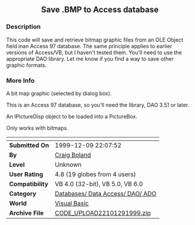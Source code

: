 ﻿<div align="center">

## Save \.BMP to Access database


</div>

### Description

This code will save and retrieve bitmap graphic files from an OLE Object field inan Access 97 database. The same principle applies to earlier versions of Access/VB, but I haven't tested them. You'll need to use the appropriate DAO library. Let me know if you find a way to save other graphic formats.
 
### More Info
 
A bit map graphic (selected by dialog box).

This is an Access 97 database, so you'll need the library, DAO 3.51 or later.

An IPictureDisp object to be loaded into a PictureBox.

Only works with bitmaps.


<span>             |<span>
---                |---
**Submitted On**   |1999-12-09 22:07:52
**By**             |[Craig Boland](https://github.com/Planet-Source-Code/PSCIndex/blob/master/ByAuthor/craig-boland.md)
**Level**          |Unknown
**User Rating**    |4.8 (19 globes from 4 users)
**Compatibility**  |VB 4\.0 \(32\-bit\), VB 5\.0, VB 6\.0
**Category**       |[Databases/ Data Access/ DAO/ ADO](https://github.com/Planet-Source-Code/PSCIndex/blob/master/ByCategory/databases-data-access-dao-ado__1-6.md)
**World**          |[Visual Basic](https://github.com/Planet-Source-Code/PSCIndex/blob/master/ByWorld/visual-basic.md)
**Archive File**   |[CODE\_UPLOAD22101291999\.zip](https://github.com/Planet-Source-Code/craig-boland-save-bmp-to-access-database__1-4828/archive/master.zip)








